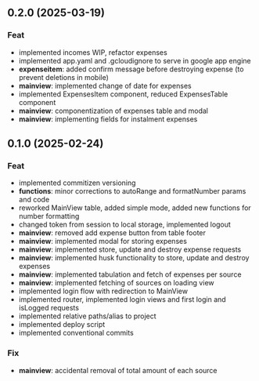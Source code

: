 ## 0.2.0 (2025-03-19)

### Feat

- implemented incomes WIP, refactor expenses
- implemented app.yaml and .gcloudignore to serve in google app engine
- **expenseitem**: added confirm message before destroying expense (to prevent deletions in mobile)
- **mainview**: implemented change of date for expenses
- implemented ExpensesItem component, reduced ExpensesTable component
- **mainview**: componentization of expenses table and modal
- **mainview**: implementing fields for instalment expenses

## 0.1.0 (2025-02-24)

### Feat

- implemented commitizen versioning
- **functions**: minor corrections to autoRange and formatNumber params and code
- reworked MainView table, added simple mode, added new functions for number formatting
- changed token from session to local storage, implemented logout
- **mainview**: removed add expense button from table footer
- **mainview**: implemented modal for storing expenses
- **mainview**: implemented store, update and destroy expense requests
- **mainview**: implemented husk functionality to store, update and destroy expenses
- **mainview**: implemented tabulation and fetch of expenses per source
- **mainview**: implemented fetching of sources on loading view
- implemented login flow with redirection to MainView
- implemented router, implemented login views and first login and isLogged requests
- implemented relative paths/alias to project
- implemented deploy script
- implemented conventional commits

### Fix

- **mainview**: accidental removal of total amount of each source
